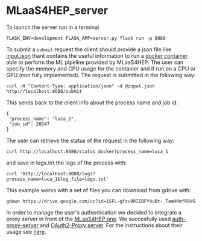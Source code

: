 # MLaaS4HEP_server
To launch the server run in a terminal
```
FLASK_ENV=development FLASK_APP=server.py flask run -p 8080
```
To submit a `submit` request the client should provide a json file like [input.json](https://github.com/lgiommi/MLaaS4HEP_server/blob/master/input.json)
thant contains the useful information to run a [docker container](https://hub.docker.com/layers/mlaas/felixfelicislp/mlaas/tf_2.7/images/sha256-81808e10a0b7dcbbe744bdde070fa3c5652a0e8fd7f8bffe679541a156547920?context=explore) able to perform the ML pipeline provided by MLaaS4HEP. The user can specify the memory and CPU usage for the container and if run on a CPU or GPU (non fully implemented). The request is submitted in the following way:
```
curl -H "Content-Type: application/json" -d @input.json http://localhost:8080/submit
```
This sends back to the client info about the process name and job id:
```
{
 "process_name": "luca_1",
 "job_id": 20547
}
```
The user can retrieve the status of the request in the following way:
```
curl http://localhost:8080/status_docker?process_name=luca_1
```
and save in logs.txt the logs of the process with:
```
curl 'http://localhost:8080/logs?process_name=luca_1&log_file=logs.txt'
```
This example works with a set of files you can download from gdrive with:
```
gdown https://drive.google.com/uc?id=1SFL-gYzu9RIIDFY4uBt-_TamHHmfROVG
```
In order to manage the user's authentication we decided to integrate a proxy server in front of the [MLaaS4HEP one](https://github.com/lgiommi/MLaaS4HEP_server/blob/master/server.py). We succesfully used [auth-proxy-server](https://github.com/dmwm/auth-proxy-server.git) and [OAuth2-Proxy server](https://oauth2-proxy.github.io/oauth2-proxy/). For the instructions about their usage see [here](https://github.com/lgiommi/MLaaS4HEP_server/tree/master/doc).
